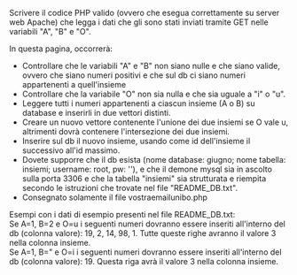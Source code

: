 Scrivere il codice PHP valido (ovvero che esegua correttamente su server web Apache) che legga i dati che gli sono stati inviati tramite GET nelle variabili "A", "B" e "O".  

In questa pagina, occorrerà:  
- Controllare che le variabili "A" e "B" non siano nulle e che siano valide, ovvero che siano numeri positivi e che sul db ci siano numeri appartenenti a quell'insieme  
- Controllare che la variabile "O" non sia nulla e che sia uguale a "i" o "u".  
- Leggere tutti i numeri appartenenti a ciascun insieme (A o B) su database e inserirli in due vettori distinti.  
- Creare un nuovo vettore contenente l'unione dei due insiemi se O vale u, altrimenti dovrà contenere l'intersezione dei due insiemi.  
- Inserire sul db il nuovo insieme, usando come id dell'insieme il successivo all'id massimo.  
- Dovete supporre che il db esista (nome database: giugno; nome tabella: insiemi; username: root, pw: ''), e che il demone mysql sia in ascolto sulla porta 3306 e che la tabella "insiemi" sia strutturata e riempita secondo le istruzioni che trovate nel file "README_DB.txt".  
- Consegnato solamente il file vostraemailunibo.php  

Esempi con i dati di esempio presenti nel file README_DB.txt:  
Se A=1, B=2 e O=u i seguenti numeri dovranno essere inseriti all'interno del db (colonna valore): 19, 2, 14, 98, 1. Tutte queste righe avranno il valore 3 nella colonna insieme.  
Se A=1, B=" e O=i i seguenti numeri dovranno essere inseriti all'interno del db (colonna valore): 19. Questa riga avrà il valore 3 nella colonna insieme.  
